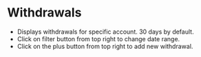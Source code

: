 # **Withdrawals**

- Displays withdrawals for specific account. 30 days by default.
- Click on filter button from top right to change date range.
- Click on the plus button from top right to add new withdrawal.